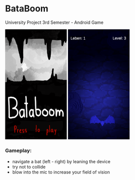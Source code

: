 # BataBoom
University Project 3rd Semester - Android Game

<img src="startscreen.png" alt="startscreen" width="200"/> <img src="game.png" alt="game" width="200"/>

### Gameplay:
- navigate a bat (left - right) by leaning the device
- try not to collide
- blow into the mic to increase your field of vision
